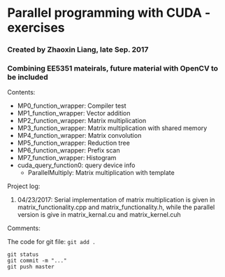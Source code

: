 # Parallel programming with CUDA - exercises
### Created by Zhaoxin Liang, late Sep. 2017
### Combining EE5351 mateirals, future material with OpenCV to be included

Contents:
* MP0_function_wrapper: Compiler test
* MP1_function_wrapper: Vector addition
* MP2_function_wrapper: Matrix multiplication
* MP3_function_wrapper: Matrix multiplication with shared memory
* MP4_function_wrapper: Matrix convolution
* MP5_function_wrapper: Reduction tree
* MP6_function_wrapper: Prefix scan
* MP7_function_wrapper: Histogram
* cuda_query_function0: query device info
  * ParallelMultiply: Matrix multiplication with template

Project log:

1. 04/23/2017: Serial implementation of matrix multiplication is given in
matrix_functionality.cpp and matrix_functionality.h, while the parallel version
is give in matrix_kernal.cu and matrix_kernel.cuh <br />


Comments:

The code for git file: `git add .`
```
git status
git commit -m "..."
git push master
```
